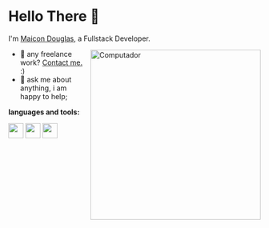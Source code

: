 # Hello There 👋
I'm [Maicon Douglas](https://www.linkedin.com/in/viniaoliver/), a Fullstack Developer.

<img src="https://raw.githubusercontent.com/MicaelliMedeiros/micaellimedeiros/master/image/computer-illustration.png" min-width="340px" max-width="400px" width="340px" align="right" alt="Computador">

- 💼 any freelance work? [Contact me.](https://wa.me/558896695586) :)
- 💬 ask me about anything, i am happy to help;

**languages and tools:**  
<div>
  <img height="30" src="https://cdn.jsdelivr.net/gh/devicons/devicon/icons/git/git-original.svg">
  <img height="30" src="https://cdn.jsdelivr.net/gh/devicons/devicon/icons/python/python-original.svg">
  <img height="30" src="https://cdn.jsdelivr.net/gh/devicons/devicon/icons/django/django-plain.svg">
</div>

